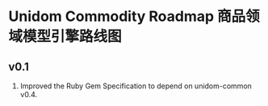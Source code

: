 # Unidom Commodity Roadmap 商品领域模型引擎路线图

## v0.1
1. Improved the Ruby Gem Specification to depend on unidom-common v0.4.
